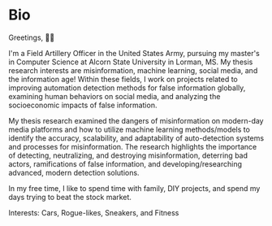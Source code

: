 # Bio

Greetings, 👋🏾

I'm a Field Artillery Officer in the United States Army, pursuing my master's in Computer Science at Alcorn State University in Lorman, MS. My thesis research interests are misinformation, machine learning, social media, and the information age! Within these fields, I work on projects related to improving automation detection methods for false information globally, examining human behaviors on social media, and analyzing the socioeconomic impacts of false information.

My thesis research examined the dangers of misinformation on modern-day media platforms and how to utilize machine learning methods/models to identify the accuracy, scalability, and adaptability of auto-detection systems and processes for misinformation. The research highlights the importance of detecting, neutralizing, and destroying misinformation, deterring bad actors, ramifications of false information, and developing/researching advanced, modern detection solutions.

In my free time, I like to spend time with family, DIY projects, and spend my days trying to beat the stock market.

Interests:
Cars, Rogue-likes, Sneakers, and Fitness
